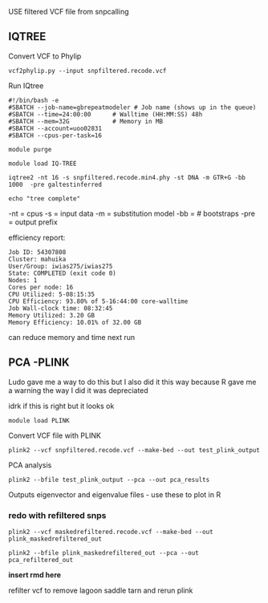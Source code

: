 USE filtered VCF file from snpcalling

## IQTREE

Convert VCF to Phylip
```
vcf2phylip.py --input snpfiltered.recode.vcf
```
Run IQtree
```
#!/bin/bash -e
#SBATCH --job-name=gbrepeatmodeler # Job name (shows up in the queue)
#SBATCH --time=24:00:00      # Walltime (HH:MM:SS) 48h
#SBATCH --mem=32G            # Memory in MB
#SBATCH --account=uoo02831
#SBATCH --cpus-per-task=16

module purge

module load IQ-TREE

iqtree2 -nt 16 -s snpfiltered.recode.min4.phy -st DNA -m GTR+G -bb 1000  -pre galtestinferred

echo "tree complete"
```
-nt = cpus
-s = input data
-m = substitution model
-bb = # bootstraps
-pre = output prefix

efficiency report:
```
Job ID: 54307808
Cluster: mahuika
User/Group: iwias275/iwias275
State: COMPLETED (exit code 0)
Nodes: 1
Cores per node: 16
CPU Utilized: 5-08:15:35
CPU Efficiency: 93.80% of 5-16:44:00 core-walltime
Job Wall-clock time: 08:32:45
Memory Utilized: 3.20 GB
Memory Efficiency: 10.01% of 32.00 GB
```
can reduce memory and time next run

## PCA -PLINK
Ludo gave me a way to do this but I also did it this way because R gave me a warning the way I did it was depreciated

idrk if this is right but it looks ok

```
module load PLINK
```
Convert VCF file with PLINK
```
plink2 --vcf snpfiltered.recode.vcf --make-bed --out test_plink_output
```

PCA analysis
```
plink2 --bfile test_plink_output --pca --out pca_results
```
Outputs eigenvector and eigenvalue files - use these to plot in R

### redo with refiltered snps

```
plink2 --vcf maskedrefiltered.recode.vcf --make-bed --out plink_maskedrefiltered_out
```
```
plink2 --bfile plink_maskedrefiltered_out --pca --out pca_refiltered_out
```
**insert rmd here**

refilter vcf to remove lagoon saddle tarn and rerun plink
```

```

